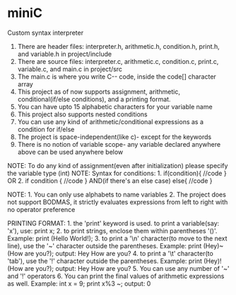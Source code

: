 # miniC
Custom syntax interpreter
1. There are header files: interpreter.h, arithmetic.h, condition.h, print.h, and variable.h in 
    project/include
2. There are source files: interpreter.c, arithmetic.c, condition.c, print.c, variable.c, and main.c in     project/src  
3. The main.c is where you write C-- code, inside the code[] character array
4. This project as of now supports assignment, arithmetic, conditional(if/else conditions), and a printing format.
5. You can have upto 15 alphabetic characters for your variable name
6. This project also supports nested conditions
7. You can use any kind of arithmetic/conditional expressions as a condition for if/else
8. The project is space-independent(like c)- except for the keywords
9. There is no notion of variable scope- any variable declared anywhere above can be used anywhere below

NOTE: To do any kind of assignment(even after initialization) please specify the variable type (int)
NOTE: Syntax for conditions:
        1.  if(condition){
            //code
        }
    OR 
        2.  if condition {
            //code
        }
    AND(if there's an else case)
        else{
            //code
        }

NOTE:
    1. You can only use alphabets to name variables
    2. The project does not support BODMAS, it strictly evaluates expressions from left to right with no operator preference 
    
PRINTING FORMAT:
    1. the 'print' keyword is used.
        to print a variable(say: 'x'), use:
            print x;
    2. to print strings, enclose them within parentheses '()'. 
        Example:
            print (Hello World!);
    3. to print a '\n' character(to move to the next line), use the '~' character outside the parentheses. 
        Example:
            print (Hey)~ (How are you?);
                output: 
                    Hey
                    How are you?
    4. to print a '\t' character(to 'tab'), use the '!' character outside the parentheses. 
        Example:
            print (Hey)! (How are you?);
                output: 
                    Hey     How are you? 
    5. You can use any number of '~' and '!' operators
    6. You can print the final values of arithmetic expressions as well. 
        Example:
            int x = 9;
            print x%3 ~;
                output:
                    0

